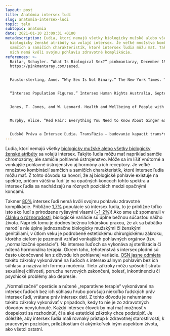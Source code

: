 ```yaml
---
layout: post
title: Anatómia intersex ľudí
slug: anatomia-intersex-ludi
topic: telo
subtopic: anatomia
date: 2021-01-10 23:09:31 +0100
metadescription: Ľudia, ktorí nemajú všetky biologicky mužské alebo všetky
  biologicky ženské atribúty sa volajú intersex. Je veľké množstvo kombinácií
  samčích a samičích charakteristík, ktoré intersex ľudia môžu mať. Takmer 80% z
  nich nemá kvôli svojmu pohlaviu zdravotné komplikácie.
references: >-
  Bailar, Schuyler. “What Is Biological Sex?” pinkmantaray, December 15, 2020.
  https://pinkmantaray.com/sexed.


  Fausto-sterling, Anne. “Why Sex Is Not Binary.” The New York Times. The New York Times, October 25, 2018. https://www.nytimes.com/2018/10/25/opinion/sex-biology-binary.html.


  “Intersex Population Figures.” Intersex Human Rights Australia, September 16, 2020. https://ihra.org.au/16601/intersex-numbers/.


  Jones, T. Jones, and W. Leonard. Health and Wellbeing of People with Intersex Variations. Melbourne, Victora: Department of Health and Human Services, 2019. <https://research-management.mq.edu.au/ws/portalfiles/portal/100001677/Health_and_wellbeing_of_people_with_intersex_variations.pdf>.


  Murphy, Alice. “Red Hair: Everything You Need to Know About Ginger &amp; Redheads.” Who, January 9, 2019. https://www.who.com.au/facts-about-red-heads-and-gingers.


  Ľudské Práva a Intersex Ľudia. TransFúzia – budovanie kapacít trans*organizácie , 2009. <http://www.transfuzia.org/gfx/administration/js/ckeditor/kcfinder/upload/file/%C4%BDudsk%C3%A9%20pr%C3%A1va%20a%20intersex%20%C4%BEudia.pdf>.
---
```

Ľudia, ktorí nemajú všetky [biologicky mužské alebo všetky biologicky ženské atribúty](https://pensive-newton-39aa56.netlify.app/pohlavna-anatomia/) sa volajú intersex. Takýto ľudia môžu mať napríklad samčie chromozómy, ale samičie pohlavné ústrojenstvo. Môže sa im líšiť vnútorné a vonkajšie pohlavné ústrojenstvo aj hormóny a ich receptory. Je veľké množstvo kombinácií samčích a samičích charakteristík, ktoré intersex ľudia môžu mať. Z tohto dôvodu sa hovorí, že aj biologické pohlavie existuje na spektre, pričom väčšina ľudí je na opačných koncoch tohto spektra a intersex ľudia sa nachádzajú na rôznych pozíciách medzi opačnými koncami.   

Takmer [80%](https://research-management.mq.edu.au/ws/portalfiles/portal/100001677/Health_and_wellbeing_of_people_with_intersex_variations.pdf) intersex ľudí nemá kvôli svojmu pohlaviu zdravotné komplikácie. Približne [1,7%](https://ihra.org.au/16601/intersex-numbers/) populácie sú intersex ľudia, to je približne toľko isto ako ľudí s prirodzene ryšavými vlasmi ([~1-2%](https://www.who.com.au/facts-about-red-heads-and-gingers))! Ako sme už spomenuli v [článku o rôznorodosti](https://pensive-newton-39aa56.netlify.app/roznorodost/), biologické variácie sú úplne bežnou súčasťou nášho života. Napriek tomu je dodnes bežnou lekárskou praxou, že ak sa bábätko narodí s nie úplne jednoznačne biologicky mužskými či ženskými genitáliami, v útlom veku je podrobené estetickému chirurgickému zákroku, ktorého cieľom je pozmeniť vzhľad vonkajších pohlavných orgánov (tzv. „normalizačné operácie“). Na intersex ľuďoch sa vykonáva aj sterilizácia či nútená hormonálna terapia. Okrem toho, tehotenstvá s intersex plodmi sú často ukončované len z dôvodu ich pohlavnej variácie. [OSN jasne odmieta](http://www.transfuzia.org/gfx/administration/js/ckeditor/kcfinder/upload/file/%C4%BDudsk%C3%A9%20pr%C3%A1va%20a%20intersex%20%C4%BEudia.pdf) takéto zákroky vykonávané na ľuďoch s intersexuálnym pohlavím bez ich súhlasu a nazýva ich formou mučenia. Tieto zákroky môžu spôsobiť stratu sexuálnej citlivosti, poruchu nervových zakončení, bolesť, inkontinenciu či psychické problémy ako depresie.

<div class='f-telo box-post'>

„Normalizačné“ operácie a nútené „reparatívne terapie“ vykonávané na intersex ľuďoch bez ich súhlasu hrubo porušujú niekoľko ľudských práv intersex ľudí, vrátane práv intersex detí. Z tohto dôvodu je nehumánne takéto zákroky vykonávať v prípadoch, kedy to nie je zo zdravotných dôvodov nevytuhnuté. Každý intersex človek by mal mať možnosť v dospelosti sa rozhodnúť, či a aké estetické zákroky chce podstúpiť. Je dôležité, aby intersex ľudia mali rovnaký prístup k zdravotnej starostlivosti, k pracovným pozíciám, príležitostiam či akýmkoľvek iným aspektom života, ako všetci ostatní.

</div>